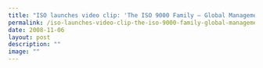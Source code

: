 ```yaml
---
title: "ISO launches video clip: 'The ISO 9000 Family – Global Management Standards'"
permalink: /iso-launches-video-clip-the-iso-9000-family-global-management-standards/
date: 2008-11-06
layout: post
description: ""
image: ""
---
```

